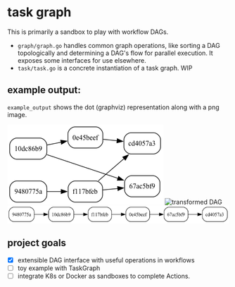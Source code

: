 # task graph

This is primarily a sandbox to play with workflow DAGs.

- `graph/graph.go` handles common graph operations, like sorting a DAG topologically and determining a DAG's flow for parallel execution. It exposes some interfaces for use elsewhere.
- `task/task.go` is a concrete instantiation of a task graph. WIP

## example output:

`example_output` shows the dot (graphviz) representation along with a png image.

![initial DAG](example_output/dag_initial.png?raw=true)
![transformed DAG](example_output/dag_final_parallel?raw=true)
![linear ordered DAG](example_output/dag_final_linear.png?raw=true)

## project goals

- [x] extensible DAG interface with useful operations in workflows
- [ ] toy example with TaskGraph
- [ ] integrate K8s or Docker as sandboxes to complete Actions.
